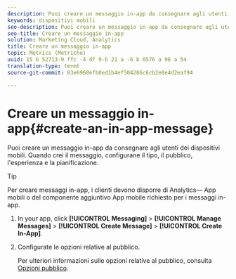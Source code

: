 ```yaml
---
description: Puoi creare un messaggio in-app da consegnare agli utenti dei dispositivi mobili. Quando crei il messaggio, configurane il tipo, il pubblico, l'esperienza e la pianificazione.
keywords: dispositivi mobili
seo-description: Puoi creare un messaggio in-app da consegnare agli utenti dei dispositivi mobili. Quando crei il messaggio, configurane il tipo, il pubblico, l'esperienza e la pianificazione.
seo-title: Creare un messaggio in-app
solution: Marketing Cloud, Analytics
title: Creare un messaggio in-app
topic: Metrics (Metriche)
uuid: 15 b 52713-9 ffc -4 df 9-b 21 a -6 b 0576 a 96 a 54
translation-type: tm+mt
source-git-commit: 83e6968efb0ed1b4ef504286c6cb2e8e4d2eaf94

---
```



# Creare un messaggio in-app{#create-an-in-app-message}

Puoi creare un messaggio in-app da consegnare agli utenti dei dispositivi mobili. Quando crei il messaggio, configurane il tipo, il pubblico, l'esperienza e la pianificazione.

>[!TIP]
>
>Per creare messaggi in-app, i clienti devono disporre di Analytics— App mobili o del componente aggiuntivo App mobile richiesto per i messaggi in-app.

1. In your app, click **[!UICONTROL Messaging]** &gt; **[!UICONTROL Manage Messages]** &gt; **[!UICONTROL Create Message]** &gt; **[!UICONTROL Create In-App]**.
1. Configurate le opzioni relative al pubblico.

   Per ulteriori informazioni sulle opzioni relative al pubblico, consulta [Opzioni pubblico](/help/using/in-app-messaging/t-in-app-message/c-audience-in-app-message.md).
